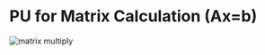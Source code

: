 # PU for Matrix Calculation (Ax=b)
![matrix multiply](https://github.com/youngyang00/Mini_Projects/assets/172355193/3bab9a5a-348a-49e5-b37b-bd3c541cfe3b)
